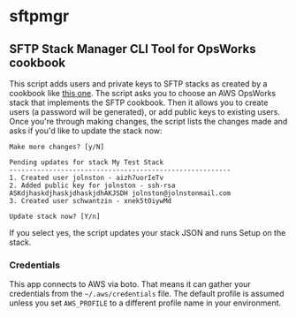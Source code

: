 # sftpmgr
## SFTP Stack Manager CLI Tool for OpsWorks cookbook

This script adds users and private keys to SFTP stacks as created by a cookbook like [this one](https://github.com/ethanmcc/opsworks-cookbooks/tree/release-chef-11.10/sftp). The script asks you to choose an AWS OpsWorks stack that implements the SFTP cookbook. Then it allows you to create users (a password will be generated), or add public keys to existing users. Once you're through making changes, the script lists the changes made and asks if you'd like to update the stack now:

	Make more changes? [y/N]
	
	Pending updates for stack My Test Stack
	--------------------------------------------------------
	1. Created user jolnston - aizh7uorIeTv
	2. Added public key for jolnston - ssh-rsa ASKdjhaskdjhaskjdhaskjdhAKJSDH jolnston@jolnstonmail.com
	3. Created user schwantzin - xnek5tOiywMd
	
	Update stack now? [Y/n]

If you select yes, the script updates your stack JSON and runs Setup on the stack.

### Credentials

This app connects to AWS via boto. That means it can gather your credentials from the `~/.aws/credentials` file. The default profile is assumed unless you set `AWS_PROFILE` to a different profile name in your environment.